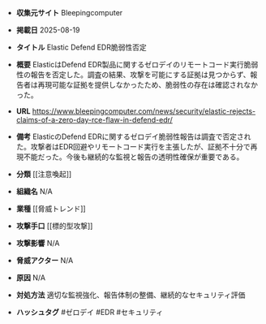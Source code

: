 - **収集元サイト**
Bleepingcomputer

- **掲載日**
2025-08-19

- **タイトル**
Elastic Defend EDR脆弱性否定

- **概要**
ElasticはDefend EDR製品に関するゼロデイのリモートコード実行脆弱性の報告を否定した。調査の結果、攻撃を可能にする証拠は見つからず、報告者は再現可能な証拠を提供しなかったため、脆弱性の存在は確認されなかった。

- **URL**
https://www.bleepingcomputer.com/news/security/elastic-rejects-claims-of-a-zero-day-rce-flaw-in-defend-edr/

- **備考**
ElasticのDefend EDRに関するゼロデイ脆弱性報告は調査で否定された。攻撃者はEDR回避やリモートコード実行を主張したが、証拠不十分で再現不能だった。今後も継続的な監視と報告の透明性確保が重要である。

- **分類**
[[注意喚起]]

- **組織名**
N/A

- **業種**
[[脅威トレンド]]

- **攻撃手口**
[[標的型攻撃]]

- **攻撃影響**
N/A

- **脅威アクター**
N/A

- **原因**
N/A

- **対処方法**
適切な監視強化、報告体制の整備、継続的なセキュリティ評価

- **ハッシュタグ**
#ゼロデイ #EDR #セキュリティ
